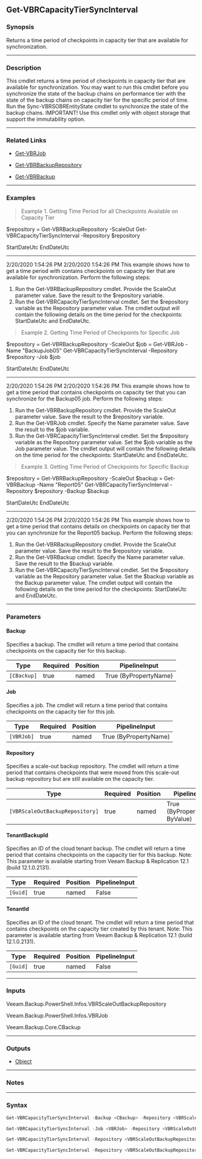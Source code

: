 Get-VBRCapacityTierSyncInterval
-------------------------------

### Synopsis
Returns a time period of checkpoints in capacity tier that are available for synchronization.

---

### Description

This cmdlet returns a time period of checkpoints in capacity tier that are available for synchronization.
You may want to run this cmdlet before you synchronize the state of the backup chains on performance tier with the state of the backup chains on capacity tier for the specific period of time.
Run the Sync-VBRSOBREntityState cmdlet to synchronize the state of the backup chains.
IMPORTANT! Use this cmdlet only with object storage that support the immutability option.

---

### Related Links
* [Get-VBRJob](Get-VBRJob)

* [Get-VBRBackupRepository](Get-VBRBackupRepository)

* [Get-VBRBackup](Get-VBRBackup)

---

### Examples
> Example 1. Getting Time Period for all Checkpoints Available on Capacity Tier

$repository = Get-VBRBackupRepository -ScaleOut
Get-VBRCapacityTierSyncInterval -Repository $repository

StartDateUtc                                                EndDateUtc
------------                                                ----------
2/20/2020 1:54:26 PM                                        2/20/2020 1:54:26 PM
This example shows how to get a time period with contains checkpoints on capacity tier that are available for synchronization.
Perform the following steps:
1. Run the Get-VBRBackupRepository cmdlet. Provide the ScaleOut parameter value. Save the result to the $repository variable.
2. Run the Get-VBRCapacityTierSyncInterval cmdlet. Set the $repository variable as the Repository parameter value.
The cmdlet output will contain the following details on the time period for the checkpoints: StartDateUtc and EndDateUtc.
> Example 2. Getting Time Period of Checkpoints for Specific Job

$repository = Get-VBRBackupRepository -ScaleOut
$job = Get-VBRJob -Name "BackupJob05"
Get-VBRCapacityTierSyncInterval -Repository $repository -Job $job

StartDateUtc                                                EndDateUtc
------------                                                ----------
2/20/2020 1:54:26 PM                                        2/20/2020 1:54:26 PM
This example shows how to get a time period that contains checkpoints on capacity tier that you can synchronize for the Backup05 job.
Perform the following steps:
1. Run the Get-VBRBackupRepository cmdlet. Provide the ScaleOut parameter value. Save the result to the $repository variable.
2. Run the Get-VBRJob cmdlet. Specify the Name parameter value. Save the result to the $job variable.
3. Run the Get-VBRCapacityTierSyncInterval cmdlet. Set the $repository variable as the Repository parameter value. Set the $job variable as the Job parameter value.
The cmdlet output will contain the following details on the time period for the checkpoints: StartDateUtc and EndDateUtc.
> Example 3. Getting Time Period of Checkpoints for Specific Backup

$repository = Get-VBRBackupRepository -ScaleOut
$backup = Get-VBRBackup -Name "Report05"
Get-VBRCapacityTierSyncInterval -Repository $repository -Backup $backup

StartDateUtc                                                EndDateUtc
------------                                                ----------
2/20/2020 1:54:26 PM                                        2/20/2020 1:54:26 PM
This example shows how to get a time period that contains details on checkpoints on capacity tier that you can synchronize for the Report05 backup.
Perform the following steps:
1. Run the Get-VBRBackupRepository cmdlet. Provide the ScaleOut parameter value. Save the result to the $repository variable.
2. Run the Get-VBRBackup cmdlet. Specify the Name parameter value. Save the result to the $backup variable.
3. Run the Get-VBRCapacityTierSyncInterval cmdlet. Set the $repository variable as the Repository parameter value. Set the $backup variable as the Backup parameter value.
The cmdlet output will contain the following details on the time period for the checkpoints: StartDateUtc and EndDateUtc.

---

### Parameters
#### **Backup**
Specifies a backup. The cmdlet will return a time period that contains checkpoints on the capacity tier for this backup.

|Type       |Required|Position|PipelineInput        |
|-----------|--------|--------|---------------------|
|`[CBackup]`|true    |named   |True (ByPropertyName)|

#### **Job**
Specifies a job. The cmdlet will return a time period that contains checkpoints on the capacity tier for this job.

|Type      |Required|Position|PipelineInput        |
|----------|--------|--------|---------------------|
|`[VBRJob]`|true    |named   |True (ByPropertyName)|

#### **Repository**
Specifies a scale-out backup repository. The cmdlet will return a time period that contains checkpoints that were moved from this scale-out backup repository but are still available on the capacity tier.

|Type                           |Required|Position|PipelineInput                 |Aliases|
|-------------------------------|--------|--------|------------------------------|-------|
|`[VBRScaleOutBackupRepository]`|true    |named   |True (ByPropertyName, ByValue)|SOBR   |

#### **TenantBackupId**
Specifies an ID of the cloud tenant backup. The cmdlet will return a time period that contains checkpoints on the capacity tier for this backup.
Note: This parameter is available starting from Veeam Backup & Replication 12.1 (build 12.1.0.2131).

|Type    |Required|Position|PipelineInput|
|--------|--------|--------|-------------|
|`[Guid]`|true    |named   |False        |

#### **TenantId**
Specifies an ID of the cloud tenant. The cmdlet will return a time period that contains checkpoints on the capacity tier created by this tenant.
Note: This parameter is available starting from Veeam Backup & Replication 12.1 (build 12.1.0.2131).

|Type    |Required|Position|PipelineInput|
|--------|--------|--------|-------------|
|`[Guid]`|true    |named   |False        |

---

### Inputs
Veeam.Backup.PowerShell.Infos.VBRScaleOutBackupRepository

Veeam.Backup.PowerShell.Infos.VBRJob

Veeam.Backup.Core.CBackup

---

### Outputs
* [Object](https://learn.microsoft.com/en-us/dotnet/api/System.Object)

---

### Notes

---

### Syntax
```PowerShell
Get-VBRCapacityTierSyncInterval -Backup <CBackup> -Repository <VBRScaleOutBackupRepository> [<CommonParameters>]
```
```PowerShell
Get-VBRCapacityTierSyncInterval -Job <VBRJob> -Repository <VBRScaleOutBackupRepository> [<CommonParameters>]
```
```PowerShell
Get-VBRCapacityTierSyncInterval -Repository <VBRScaleOutBackupRepository> -TenantBackupId <Guid> [<CommonParameters>]
```
```PowerShell
Get-VBRCapacityTierSyncInterval -Repository <VBRScaleOutBackupRepository> -TenantId <Guid> [<CommonParameters>]
```
